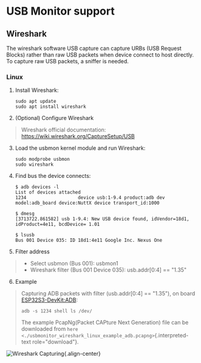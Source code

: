 USB Monitor support
===================

Wireshark
---------

The wireshark software USB capture can capture URBs (USB Request Blocks)
rather than raw USB packets when device connect to host directly. To
capture raw USB packets, a sniffer is needed.

### Linux

1.  Install Wireshark:

        sudo apt update
        sudo apt install wireshark

2.  (Optional) Configure Wireshark

> Wireshark official documentation:
> <https://wiki.wireshark.org/CaptureSetup/USB>

3.  Load the usbmon kernel module and run Wireshark:

        sudo modprobe usbmon
        sudo wireshark

4.  Find bus the device connects:

        $ adb devices -l
        List of devices attached
        1234                   device usb:1-9.4 product:adb dev model:adb_board device:NuttX device transport_id:1000

        $ dmesg
        [3713722.861582] usb 1-9.4: New USB device found, idVendor=18d1, idProduct=4e11, bcdDevice= 1.01

        $ lsusb
        Bus 001 Device 035: ID 18d1:4e11 Google Inc. Nexus One

5.  Filter address

> -   Select usbmon (Bus 001): usbmon1
> -   Wireshark filter (Bus 001 Device 035): usb.addr\[0:4\] == \"1.35\"

6.  Example

> Capturing ADB packets with filter (usb.addr\[0:4\] == \"1.35\"), on
> board
> [ESP32S3-DevKit:ADB](https://nuttx.apache.org/docs/latest/platforms/xtensa/esp32s3/boards/esp32s3-devkit/index.html#adb):
>
>     adb -s 1234 shell ls /dev/
>
> The example PcapNg(Packet CAPture Next Generation) file can be
> downloaded from
> `here <./usbmonitor_wireshark_linux_example_adb.pcapng>`{.interpreted-text
> role="download"}.

![Wireshark
Capturing](usbmonitor_wireshark_linux_example_adb.png){.align-center}
